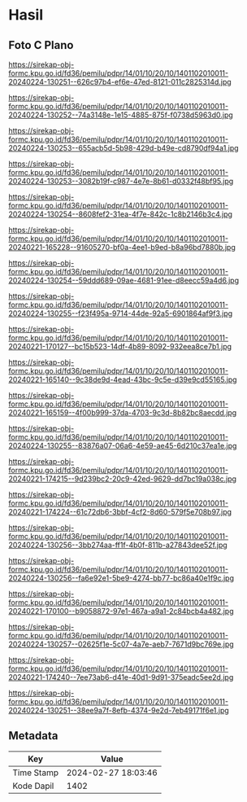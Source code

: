 # Hasil

## Foto C Plano

https://sirekap-obj-formc.kpu.go.id/fd36/pemilu/pdpr/14/01/10/20/10/1401102010011-20240224-130251--626c97b4-ef6e-47ed-8121-011c2825314d.jpg

https://sirekap-obj-formc.kpu.go.id/fd36/pemilu/pdpr/14/01/10/20/10/1401102010011-20240224-130252--74a3148e-1e15-4885-875f-f0738d5963d0.jpg

https://sirekap-obj-formc.kpu.go.id/fd36/pemilu/pdpr/14/01/10/20/10/1401102010011-20240224-130253--655acb5d-5b98-429d-b49e-cd8790df94a1.jpg

https://sirekap-obj-formc.kpu.go.id/fd36/pemilu/pdpr/14/01/10/20/10/1401102010011-20240224-130253--3082b19f-c987-4e7e-8b61-d0332f48bf95.jpg

https://sirekap-obj-formc.kpu.go.id/fd36/pemilu/pdpr/14/01/10/20/10/1401102010011-20240224-130254--8608fef2-31ea-4f7e-842c-1c8b2146b3c4.jpg

https://sirekap-obj-formc.kpu.go.id/fd36/pemilu/pdpr/14/01/10/20/10/1401102010011-20240221-165228--91605270-bf0a-4ee1-b9ed-b8a96bd7880b.jpg

https://sirekap-obj-formc.kpu.go.id/fd36/pemilu/pdpr/14/01/10/20/10/1401102010011-20240224-130254--59ddd689-09ae-4681-91ee-d8eecc59a4d6.jpg

https://sirekap-obj-formc.kpu.go.id/fd36/pemilu/pdpr/14/01/10/20/10/1401102010011-20240224-130255--f23f495a-9714-44de-92a5-6901864af9f3.jpg

https://sirekap-obj-formc.kpu.go.id/fd36/pemilu/pdpr/14/01/10/20/10/1401102010011-20240221-170127--bc15b523-14df-4b89-8092-932eea8ce7b1.jpg

https://sirekap-obj-formc.kpu.go.id/fd36/pemilu/pdpr/14/01/10/20/10/1401102010011-20240221-165140--9c38de9d-4ead-43bc-9c5e-d39e9cd55165.jpg

https://sirekap-obj-formc.kpu.go.id/fd36/pemilu/pdpr/14/01/10/20/10/1401102010011-20240221-165159--4f00b999-37da-4703-9c3d-8b82bc8aecdd.jpg

https://sirekap-obj-formc.kpu.go.id/fd36/pemilu/pdpr/14/01/10/20/10/1401102010011-20240224-130255--83876a07-06a6-4e59-ae45-6d210c37ea1e.jpg

https://sirekap-obj-formc.kpu.go.id/fd36/pemilu/pdpr/14/01/10/20/10/1401102010011-20240221-174215--9d239bc2-20c9-42ed-9629-dd7bc19a038c.jpg

https://sirekap-obj-formc.kpu.go.id/fd36/pemilu/pdpr/14/01/10/20/10/1401102010011-20240221-174224--61c72db6-3bbf-4cf2-8d60-579f5e708b97.jpg

https://sirekap-obj-formc.kpu.go.id/fd36/pemilu/pdpr/14/01/10/20/10/1401102010011-20240224-130256--3bb274aa-ff1f-4b0f-811b-a27843dee52f.jpg

https://sirekap-obj-formc.kpu.go.id/fd36/pemilu/pdpr/14/01/10/20/10/1401102010011-20240224-130256--fa6e92e1-5be9-4274-bb77-bc86a40e1f9c.jpg

https://sirekap-obj-formc.kpu.go.id/fd36/pemilu/pdpr/14/01/10/20/10/1401102010011-20240221-170100--b9058872-97e1-467a-a9a1-2c84bcb4a482.jpg

https://sirekap-obj-formc.kpu.go.id/fd36/pemilu/pdpr/14/01/10/20/10/1401102010011-20240224-130257--02625f1e-5c07-4a7e-aeb7-7671d9bc769e.jpg

https://sirekap-obj-formc.kpu.go.id/fd36/pemilu/pdpr/14/01/10/20/10/1401102010011-20240221-174240--7ee73ab6-d41e-40d1-9d91-375eadc5ee2d.jpg

https://sirekap-obj-formc.kpu.go.id/fd36/pemilu/pdpr/14/01/10/20/10/1401102010011-20240224-130251--38ee9a7f-8efb-4374-9e2d-7eb49171f6e1.jpg


## Metadata

| Key        | Value               |
| ---------- | ------------------- |
| Time Stamp | 2024-02-27 18:03:46 |
| Kode Dapil | 1402                |



